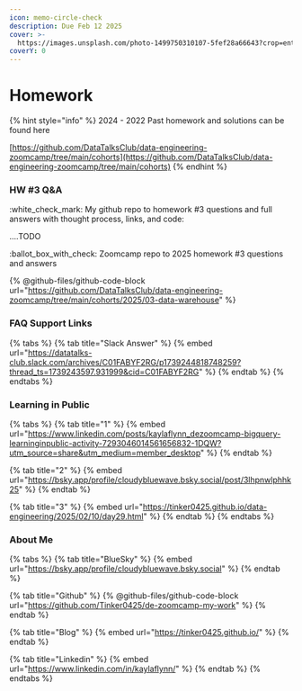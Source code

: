 ```yaml
---
icon: memo-circle-check
description: Due Feb 12 2025
cover: >-
  https://images.unsplash.com/photo-1499750310107-5fef28a66643?crop=entropy&cs=srgb&fm=jpg&ixid=M3wxOTcwMjR8MHwxfHNlYXJjaHw2fHxzdHVkeSUyMGNvZmZlZXxlbnwwfHx8fDE3Mzc2MDMzMDl8MA&ixlib=rb-4.0.3&q=85
coverY: 0
---
```


# Homework

{% hint style="info" %}
2024 - 2022 Past homework and solutions can be found here

[https://github.com/DataTalksClub/data-engineering-zoomcamp/tree/main/cohorts](https://github.com/DataTalksClub/data-engineering-zoomcamp/tree/main/cohorts)
{% endhint %}

### HW #3 Q\&A

:white\_check\_mark: My github repo to homework  #3 questions and full answers with thought process, links, and code:

....TODO

:ballot\_box\_with\_check: Zoomcamp repo to 2025 homework #3 questions and answers

{% @github-files/github-code-block url="https://github.com/DataTalksClub/data-engineering-zoomcamp/tree/main/cohorts/2025/03-data-warehouse" %}

### FAQ Support Links

{% tabs %}
{% tab title="Slack Answer" %}
{% embed url="https://datatalks-club.slack.com/archives/C01FABYF2RG/p1739244818748259?thread_ts=1739243597.931999&cid=C01FABYF2RG" %}
{% endtab %}
{% endtabs %}

### Learning in Public

{% tabs %}
{% tab title="1" %}
{% embed url="https://www.linkedin.com/posts/kaylaflynn_dezoomcamp-bigquery-learninginpublic-activity-7293046014561656832-1DQW?utm_source=share&utm_medium=member_desktop" %}
{% endtab %}

{% tab title="2" %}
{% embed url="https://bsky.app/profile/cloudybluewave.bsky.social/post/3lhpnwlphhk25" %}
{% endtab %}

{% tab title="3" %}
{% embed url="https://tinker0425.github.io/data-engineering/2025/02/10/day29.html" %}
{% endtab %}
{% endtabs %}

### About Me

{% tabs %}
{% tab title="BlueSky" %}
{% embed url="https://bsky.app/profile/cloudybluewave.bsky.social" %}
{% endtab %}

{% tab title="Github" %}
{% @github-files/github-code-block url="https://github.com/Tinker0425/de-zoomcamp-my-work" %}
{% endtab %}

{% tab title="Blog" %}
{% embed url="https://tinker0425.github.io/" %}
{% endtab %}

{% tab title="Linkedin" %}
{% embed url="https://www.linkedin.com/in/kaylaflynn/" %}
{% endtab %}
{% endtabs %}
